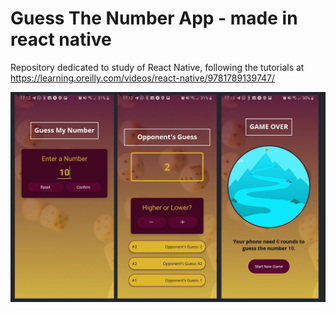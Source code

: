 # Guess The Number App - made in react native
Repository dedicated to study of React Native, following the tutorials at https://learning.oreilly.com/videos/react-native/9781789139747/

![alt text](https://github.com/DeltaAlchemist/rn-course/blob/master/guess-number-app/assets/images/full-app-pic.jpg?raw=true)

